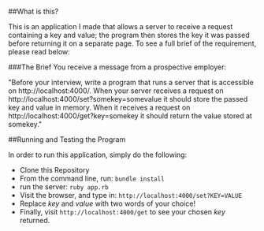 ##What is this?

This is an application I made that allows a server to receive a request containing a key and value; the program then stores the key it was passed before returning it on a separate page. To see a full brief of the requirement, please read below:

###The Brief
You receive a message from a prospective employer:

"Before your interview, write a program that runs a server that is accessible on http://localhost:4000/. When your server receives a request on http://localhost:4000/set?somekey=somevalue it should store the passed key and value in memory. When it receives a request on http://localhost:4000/get?key=somekey it should return the value stored at somekey."

##Running and Testing the Program

In order to run this application, simply do the following:
* Clone this Repository
* From the command line, run: ```bundle install```
* run the server: ```ruby app.rb```
* Visit the browser, and type in: ```http://localhost:4000/set?KEY=VALUE```
* Replace _key_ and _value_ with two words of your choice!
* Finally, visit ```http://localhost:4000/get``` to see your chosen _key_ returned.
